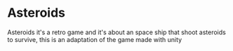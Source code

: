 # Asteroids

Asteroids it's a retro game and it's about an space ship that shoot asteroids to survive, this is an adaptation of the game made with unity
